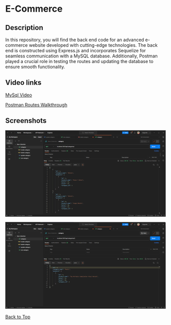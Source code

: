 # E-Commerce

## Description

In this repository, you will find the back end code for an advanced e-commerce website developed with cutting-edge technologies. The back end is constructed using Express.js and incorporates Sequelize for seamless communication with a MySQL database. Additionally, Postman played a crucial role in testing the routes and updating the database to ensure smooth functionality.

## Video links

[MySql Video](https://drive.google.com/file/d/1UNYWXQtjGtylajevTpTU6Se6263eleV6/view)

[Postman Routes Walkthrough]()

## Screenshots

![Categories](/Assets/categories-screenshot.png)

![ID](/Assets/id_3-screenshot.png)

[Back to Top](#e-commerce)
